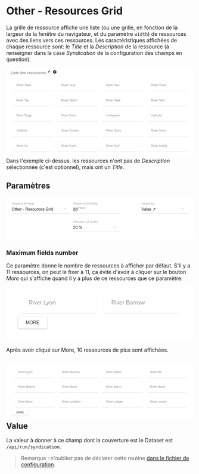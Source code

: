 # Other - Resources Grid

La grille de ressource affiche une liste \(ou une grille, en fonction de la largeur de la fenêtre du navigateur, et du paramètre `width`\) de ressources avec des liens vers ces ressources. Les caractéristiques affichées de chaque ressource sont: le _Title_ et la _Description_ de la ressource \(à renseigner dans la case _Syndication_ de la configuration des champs en question\).

![](/assets/FormatResourcesGrid.png)Dans l'exemple ci-dessus, les ressources n'ont pas de _Description_ sélectionnée \(c'est optionnel\), mais ont un _Title_.

## Paramètres

![](/assets/FormatResourcesGridParamaters.png)

### Maximum fields number

Ce paramètre donne le nombre de ressources à afficher par défaut. S'il y a 11 ressources, on peut le fixer à 11, ça évite d'avoir à cliquer sur le bouton _More_ qui s'affiche quand il y a plus de ce ressources que ce paramètre.

![](/assets/FormatResourcesGridMore.png)

Après avoir cliqué sur More, 10 ressources de plus sont affichées.

## ![](/assets/FormatResourcesGridMore2.png)Value

La valeur à donner à ce champ dont la couverture est le Dataset est `/api/run/syndication`.

> Remarque : n'oubliez pas de déclarer cette routine [dans le fichier de configuration](/Configuration/routines/README.md).



